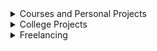 <details>
<summary>Courses and Personal Projects</summary>

#### Library Application - FullStack
- [Frontend React/TypeScript](https://github.com/moisesgianizelli/library-project-frontend)
- [Backend Java/SpringBoot - MySql - Okta](https://github.com/moisesgianizelli/mylibrary-app-backend)

#### E-commerce - Fullstack
- [Frontend Next.JS/React/PrimeReact](https://github.com/moisesgianizelli/ecommerce-frontend)
- [Backend Java/SpringBoot](https://github.com/moisesgianizelli/ecommerce-backend)

#### Lottery Dashboard - Fullstack
- [Frontend Bootstrap/GULP](https://github.com/moisesgianizelli/LoteryGame-Frontend)
- [Backend Java/Maven/Postgress](https://github.com/moisesgianizelli/LoteryGame-Backend)

####  
- [TODO-List - TypeScript](https://github.com/moisesgianizelli/TodoList-React-TypeScript)
- [Pokedex - JavaScript](https://github.com/moisesgianizelli/pokedex)
- [Calculator - JavaScript](https://github.com/moisesgianizelli/Calculator)
- [BMI Calculator - JavaScript](https://github.com/moisesgianizelli/BMICalculator)
- [Role Card Game - JavaScript](https://github.com/moisesgianizelli/RoleCardGame)


</details>
<details>
<summary>College Projects</summary>


- [Music Workshop - Next.JS/Node.js](https://github.com/moisesgianizelli/serverSideProject)
- [Distributed System Programming - Python](https://github.com/moisesgianizelli/DistribuitedSystemProgramming)
- [Data Analytics Project - Python/numpy/matplot](https://github.com/moisesgianizelli/Project2DataAnalytics)
- [Socket Project - Docker/Python/RabbitMQ](https://github.com/moisesgianizelli/pythonSocketProject)
- [Data Analytics Weather Project - Python/pandas/matplot/decision tree](https://github.com/moisesgianizelli/project3_dataanalytics/blob/master/SOFT8032A3/Template.py)
- [Agile and GIT Fundamentals - Java](https://github.com/moisesgianizelli/assignment2AgileProcesses)
- [Operational System Algorithm - Python](https://github.com/moisesgianizelli/pyAlgorithm)
- [Operational System Disk Scheduling - Python](https://github.com/moisesgianizelli/OperatingSystem_DiskSchedulingAlgSimulation)
- [Java Exercise - Enhanced Linked ListEnhanced Linked List](https://github.com/moisesgianizelli/EnhancedLinkedList)
- [Java Exercise - Stack Exercise](https://github.com/moisesgianizelli/stackExerciseJava)
- [Java Exercise - Binary Search](https://github.com/moisesgianizelli/BinarySearch_and_LinearSearch_Ex)
- [Java Exercise - Sorting an Array](https://github.com/moisesgianizelli/Sorting-an-array-with-selection-Sort)
- [Word Matching Game - C](https://github.com/moisesgianizelli/WordMatchingGame)
- [CAO Consult Table - JavaFX](https://github.com/moisesgianizelli/CaoConsultTable)
- [Cake Store - HTML/CSS/JavaScript](https://github.com/moisesgianizelli/atouchofmagicproject)
- [Coca Rent Bike - JavaFX](https://github.com/moisesgianizelli/CocaColaRentBikeSystem)
- [Wage Calculator - Java](https://github.com/moisesgianizelli/WageCalculator)
- [Wedding Project - HTML/CSS](https://github.com/moisesgianizelli/MyFirstHTMLPage)
- [Pachi Game - C++](https://github.com/moisesgianizelli/PachiGame)
- [Tax Calculator - Python](https://github.com/moisesgianizelli/TaxCalculator)
- [Cable Company System - C++](https://github.com/moisesgianizelli/KingdomCableServiceProject)
  </details>

<details>
<summary>Freelancing</summary>
  
- [Policy Page for a Store - HTML/CSS](https://github.com/moisesgianizelli/CardPage)
- [FAQ Page for a Store - HTML/CSS](https://github.com/moisesgianizelli/FAQPage)
- [Return Policy Page for a Store - HTML/CSS](https://github.com/moisesgianizelli/ReturnPolicyPage)
  
</details>

